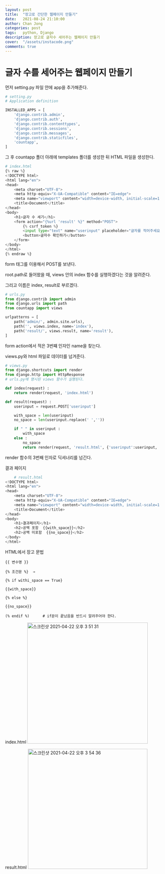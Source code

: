 ```yaml
---
layout: post
title:  "장고로 간단한 웹페이지 만들기"
date:   2021-08-24 21:10:00
author: Chan Jong
categories: post
tags:	python, Django
description: 장고로 글자수 세어주는 웹페이지 만들기
cover:  "/assets/instacode.png"
comments: true
---
```

# 글자 수를 세어주는 웹페이지 만들기

먼저 setting.py 파일 안에 app을 추가해준다.

```python
# setting.py
# Application definition

INSTALLED_APPS = [
    'django.contrib.admin',
    'django.contrib.auth',
    'django.contrib.contenttypes',
    'django.contrib.sessions',
    'django.contrib.messages',
    'django.contrib.staticfiles',
    'countapp',
]
```

그 후 countapp 폴더 아래에 templates 폴더를 생성한 뒤 HTML 파일을 생성한다.

```python
# index.html
{% raw %}
<!DOCTYPE html>
<html lang="en">
<head>
    <meta charset="UTF-8">
    <meta http-equiv="X-UA-Compatible" content="IE=edge">
    <meta name="viewport" content="width=device-width, initial-scale=1.0">
    <title>Document</title>
</head>
<body>
    <h1>글자 수 세기</h1>
    <form action="{%url 'result' %}" method="POST">
        {% csrf_token %}
        <input type="text" name="userinput" placeholder="글자를 적어주세요">
        <button>글자수 확인하기</button>
    </form>
</body>
</html>
{% endraw %}
```

form 태그를 이용해서 POST를 보낸다.

root.path로 들어왔을 때, views 안의 index 함수를 실행하겠다는 것을 알려준다.

그리고 이름은 index, result로 부르겠다.

```python
# urls.py
from django.contrib import admin
from django.urls import path
from countapp import views

urlpatterns = [
    path('admin/', admin.site.urls),
    path('', views.index, name='index'),
    path('result/', views.result, name='result'),
]
```

form action에서 적은 3번쨰 인자인 name을 찾는다.

views.py와 html 파일로 데이터를 넘겨준다.

```python
# views.py
from django.shortcuts import render
from django.http import HttpResponse
# urls.py에 명시된 views 함수가 실행된다.

def index(request) :
    return render(request, 'index.html')

def result(request) :
    userinput = request.POST['userinput']    

    with_space = len(userinput)
    no_space = len(userinput.replace(' ',''))

    if " " in userinput :
        with_space
    else :
        no_space
		return render(request, 'result.html', {'userinput':userinput, 'with_space':with_space, 'no_space':no_space})
```

render 함수의 3번째 인자로 딕셔너리를 넘긴다.

결과 페이지

```python
	# result.html
<!DOCTYPE html>
<html lang="en">
<head>
    <meta charset="UTF-8">
    <meta http-equiv="X-UA-Compatible" content="IE=edge">
    <meta name="viewport" content="width=device-width, initial-scale=1.0">
    <title>Document</title>
</head>
<body>
    <h1>결과페이지</h1>
    <h2>공백 포함  {{with_space}}</h2>
    <h2>공백 미포함  {{no_space}}</h2>
</body>
</html>
```

HTML에서 장고 문법
```
{{ 변수명 }}

{% 조건문 %}  →

{% if withi_space == True}

{{with_space}}

{% else %}

{{no_space}}

(% endif %)      # if문이 끝났음을 반드시 알려주어야 한다.
```
index.html
<img width="391" alt="스크린샷 2021-04-22 오후 3 51 31" src="https://user-images.githubusercontent.com/77820288/115669574-5d856a80-a383-11eb-9434-c01d0127118a.png">



result.html
<img width="388" alt="스크린샷 2021-04-22 오후 3 54 36" src="https://user-images.githubusercontent.com/77820288/115669623-6ece7700-a383-11eb-8e66-014f2375876f.png">